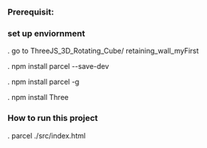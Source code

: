 ### Prerequisit:

### set up enviornment

. go to ThreeJS_3D_Rotating_Cube/ retaining_wall_myFirst

. npm install parcel --save-dev

. npm install parcel -g

. npm install Three

### How to run this project

. parcel ./src/index.html
